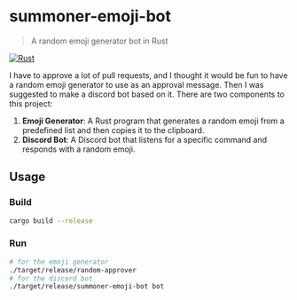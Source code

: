 # summoner-emoji-bot

> A random emoji generator bot in Rust


[![Rust](https://github.com/ShawonAshraf/random-approver/actions/workflows/build.yml/badge.svg)](https://github.com/ShawonAshraf/random-approver/actions/workflows/build.yml)

I have to approve a lot of pull requests, and I thought it would be fun to have a random emoji generator to use as an
approval message. Then I was suggested to make a discord bot based on it. There are two components to this project:

1. **Emoji Generator**: A Rust program that generates a random emoji from a predefined list and then copies it to the
   clipboard.
2. **Discord Bot**: A Discord bot that listens for a specific command and responds with a random emoji.

## Usage

### Build

```bash
cargo build --release
```

### Run

```bash
# for the emoji generator
./target/release/random-approver
# for the discord bot
./target/release/summoner-emoji-bot bot
```
